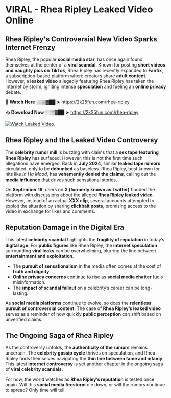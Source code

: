 # VIRAL - Rhea Ripley Leaked Video Online

## **Rhea Ripley's Controversial New Video Sparks Internet Frenzy**  

Rhea Ripley, the popular **social media star**, has once again found themselves at the center of a **viral scandal**. Known for posting **short videos and naughty pics on TikTok**, Rhea Ripley has recently expanded to **Fanfix**, a subscription-based platform where creators share **adult content**. However, a **leaked video** allegedly featuring Rhea Ripley has taken the internet by storm, igniting intense **speculation** and fueling an **online privacy** debate.  

🔴 **Watch Here** ░░▒▓██ ➤ https://2k25fun.com/rhea-ripley  

📥 **Download Now** ░░▒▓██ ➤ https://2k25fun.com/rhea-ripley  

[![Watch Leaked Video.](https://miro.medium.com/v2/resize:fit:828/format:webp/1*cilzJN44JGOrTw9NJCrNHA.gif "Watch Leaked Video")](https://2k25fun.com/rhea-ripley)

## **Rhea Ripley and the Leaked Video Controversy**  

The **celebrity rumor mill** is buzzing with claims that a **sex tape featuring Rhea Ripley** has surfaced. However, this is not the first time such allegations have emerged. Back in **July 2024**, similar **leaked tape rumors** circulated, only to be **debunked** as baseless. Rhea Ripley, best known for hits like *In Ha Mood*, has **vehemently denied the claims**, calling out the **media influence** that drives such sensational stories.  

On **September 16**, users on **X (formerly known as Twitter)** flooded the platform with discussions about the alleged **Rhea Ripley leaked video**. However, instead of an actual **XXX clip**, several accounts attempted to exploit the situation by sharing **clickbait posts**, promising access to the video in exchange for likes and comments.  

## **Reputation Damage in the Digital Era**  

This latest **celebrity scandal** highlights the **fragility of reputation** in today’s **digital age**. For **public figures** like Rhea Ripley, the **internet speculation** surrounding **viral leaks** can be overwhelming, blurring the line between **entertainment and exploitation**.  

- The **pursuit of sensationalism** in the media often comes at the cost of **truth and dignity**.  
- **Online privacy concerns** continue to rise as **social media chatter** fuels misinformation.  
- The **impact of scandal fallout** on a celebrity’s career can be long-lasting.  

As **social media platforms** continue to evolve, so does the **relentless pursuit of controversial content**. The case of **Rhea Ripley’s leaked video** serves as a reminder of how quickly **public perception** can shift based on unverified claims.  

## **The Ongoing Saga of Rhea Ripley**  

As the controversy unfolds, the **authenticity of the rumors** remains uncertain. The **celebrity gossip cycle** thrives on speculation, and Rhea Ripley finds themselves navigating the **thin line between fame and infamy**. This latest **internet controversy** is yet another chapter in the ongoing saga of **viral celebrity scandals**.  

For now, the world watches as **Rhea Ripley’s reputation** is tested once again. Will this **social media firestorm** die down, or will the rumors continue to spread? Only time will tell.